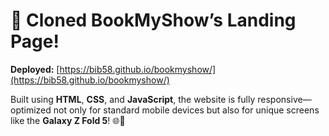 # 🚀 Cloned BookMyShow’s Landing Page!

**Deployed:** [https://bib58.github.io/bookmyshow/](https://bib58.github.io/bookmyshow/)

Built using **HTML**, **CSS**, and **JavaScript**, the website is fully responsive—optimized not only for standard mobile devices but also for unique screens like the **Galaxy Z Fold 5**! 🌐📱
